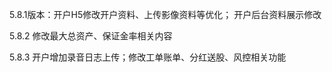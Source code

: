 5.8.1版本：开户H5修改开户资料、上传影像资料等优化； 开户后台资料展示修改

5.8.2 修改最大总资产、保证金率相关内容

5.8.3 开户增加录音日志上传；修改工单账单、分红送股、风控相关功能